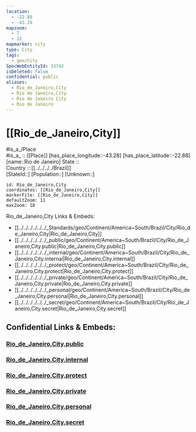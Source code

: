 ```yaml
---
location:
  - -22.88
  - -43.28
mapzoom:
  - 7
  - 12
mapmarker: city
type: City
tags:
  - geo/City
SpocWebEntityId: 33742
isDeleted: false
confidential: public
aliases:
  - Rio_de_Janeiro,City
  - Rio de Janeiro,City
  - Rio de Janeiro City
  - Rio de Janeiro 
---
```


# [[Rio_de_Janeiro,City]] 

#is_a_/Place  
#is_a_ :: [[Place]] 
[has_place_longitude::-43.28] 
[has_place_latitude::-22.88] 
[name::Rio de Janeiro] 
State ::  
Country :: [[../../../../Brazil]]  
[StateId::] 
[Population::] 
[Unknown::] 


```leaflet
id: Rio_de_Janeiro,City
coordinates: [[Rio_de_Janeiro,City]] 
markerFile: [[Rio_de_Janeiro,City]] 
defaultZoom: 11 
maxZoom: 18
```
Rio_de_Janeiro,City Links & Embeds: 

- [[../../../../../../_Standards/geo/Continent/America~South/Brazil/City/Rio_de_Janeiro,City|Rio_de_Janeiro,City]] 
- [[../../../../../../_public/geo/Continent/America~South/Brazil/City/Rio_de_Janeiro,City.public|Rio_de_Janeiro,City.public]] 
- [[../../../../../../_internal/geo/Continent/America~South/Brazil/City/Rio_de_Janeiro,City.internal|Rio_de_Janeiro,City.internal]] 
- [[../../../../../../_protect/geo/Continent/America~South/Brazil/City/Rio_de_Janeiro,City.protect|Rio_de_Janeiro,City.protect]] 
- [[../../../../../../_private/geo/Continent/America~South/Brazil/City/Rio_de_Janeiro,City.private|Rio_de_Janeiro,City.private]] 
- [[../../../../../../_personal/geo/Continent/America~South/Brazil/City/Rio_de_Janeiro,City.personal|Rio_de_Janeiro,City.personal]] 
- [[../../../../../../_secret/geo/Continent/America~South/Brazil/City/Rio_de_Janeiro,City.secret|Rio_de_Janeiro,City.secret]] 



## Confidential Links & Embeds: 

### [Rio_de_Janeiro,City.public](/_public/\Earth\Continent\America~South\Brazil\states~Brazil\Rio_de_Janeiro,State\CityRio_de_Janeiro,City.public.md) 

### [Rio_de_Janeiro,City.internal](/_internal/\Earth\Continent\America~South\Brazil\states~Brazil\Rio_de_Janeiro,State\CityRio_de_Janeiro,City.internal.md) 

### [Rio_de_Janeiro,City.protect](/_protect/\Earth\Continent\America~South\Brazil\states~Brazil\Rio_de_Janeiro,State\CityRio_de_Janeiro,City.protect.md) 

### [Rio_de_Janeiro,City.private](/_private/\Earth\Continent\America~South\Brazil\states~Brazil\Rio_de_Janeiro,State\CityRio_de_Janeiro,City.private.md) 

### [Rio_de_Janeiro,City.personal](/_personal/\Earth\Continent\America~South\Brazil\states~Brazil\Rio_de_Janeiro,State\CityRio_de_Janeiro,City.personal.md) 

### [Rio_de_Janeiro,City.secret](/_secret/\Earth\Continent\America~South\Brazil\states~Brazil\Rio_de_Janeiro,State\CityRio_de_Janeiro,City.secret.md)

